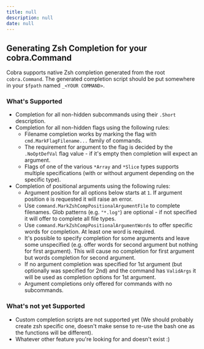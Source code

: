 ```yaml
---
title: null
description: null
date: null
---
```


## Generating Zsh Completion for your cobra.Command

Cobra supports native Zsh completion generated from the root `cobra.Command`.
The generated completion script should be put somewhere in your `$fpath` named
`_<YOUR COMMAND>`.

### What's Supported

- Completion for all non-hidden subcommands using their `.Short` description.
- Completion for all non-hidden flags using the following rules:
  - Filename completion works by marking the flag with `cmd.MarkFlagFilename...`
    family of commands.
  - The requirement for argument to the flag is decided by the `.NoOptDefVal`
    flag value - if it's empty then completion will expect an argument.
  - Flags of one of the various `*Array` and `*Slice` types supports multiple
    specifications (with or without argument depending on the specific type).
- Completion of positional arguments using the following rules:
  - Argument position for all options below starts at `1`. If argument position
    `0` is requested it will raise an error.
  - Use `command.MarkZshCompPositionalArgumentFile` to complete filenames. Glob
    patterns (e.g. `"*.log"`) are optional - if not specified it will offer to
    complete all file types.
  - Use `command.MarkZshCompPositionalArgumentWords` to offer specific words for
    completion. At least one word is required.
  - It's possible to specify completion for some arguments and leave some
    unspecified (e.g. offer words for second argument but nothing for first
    argument). This will cause no completion for first argument but words
    completion for second argument.
  - If no argument completion was specified for 1st argument (but optionally was
    specified for 2nd) and the command has `ValidArgs` it will be used as
    completion options for 1st argument.
  - Argument completions only offered for commands with no subcommands.

### What's not yet Supported

- Custom completion scripts are not supported yet (We should probably create zsh
  specific one, doesn't make sense to re-use the bash one as the functions will
  be different).
- Whatever other feature you're looking for and doesn't exist :)

